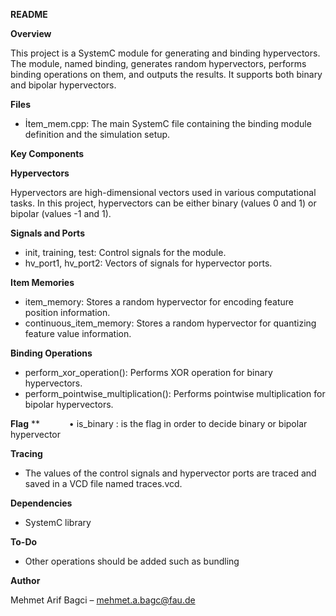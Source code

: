 **README**

**Overview**

This project is a SystemC module for generating and binding hypervectors. The module, named binding, generates random hypervectors, performs binding operations on them, and outputs the results. It supports both binary and bipolar hypervectors.

**Files**

- İtem\_mem.cpp: The main SystemC file containing the binding module definition and the simulation setup.

**Key Components**

**Hypervectors**

Hypervectors are high-dimensional vectors used in various computational tasks. In this project, hypervectors can be either binary (values 0 and 1) or bipolar (values -1 and 1).

**Signals and Ports**

- init, training, test: Control signals for the module.
- hv\_port1, hv\_port2: Vectors of signals for hypervector ports.

**Item Memories**

- item\_memory: Stores a random hypervector for encoding feature position information.
- continuous\_item\_memory: Stores a random hypervector for quantizing feature value information.

**Binding Operations**

- perform\_xor\_operation(): Performs XOR operation for binary hypervectors.
- perform\_pointwise\_multiplication(): Performs pointwise multiplication for bipolar hypervectors.

**Flag**
**
`      `• is\_binary : is the flag in order to decide binary or bipolar hypervector

**Tracing**

- The values of the control signals and hypervector ports are traced and saved in a VCD file named traces.vcd.

**Dependencies**

- SystemC library

**To-Do**

- Other operations should be added such as bundling

**Author**

Mehmet Arif Bagci – mehmet.a.bagc@fau.de
